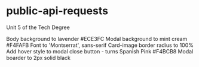 # public-api-requests
Unit 5 of the Tech Degree

Body background to lavender #ECE3FC
Modal background to mint cream #F4FAFB
Font to 'Montserrat', sans-serif
Card-image border radius to 100%
Add hover style to modal close button - turns Spanish Pink #F4BCB8
Modal boarder to 2px solid black
